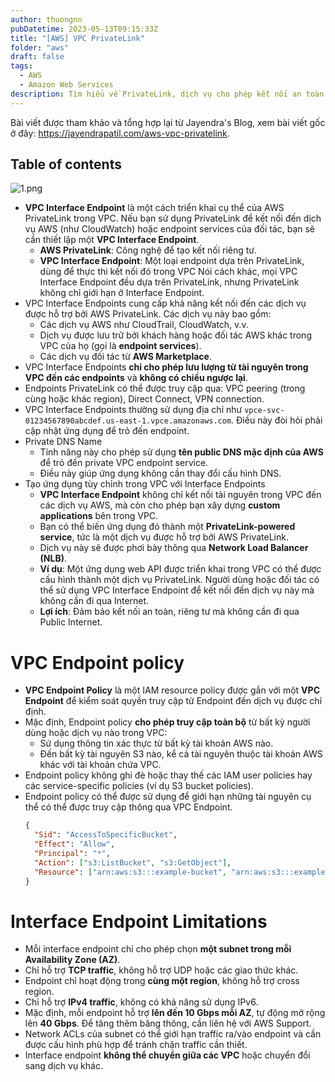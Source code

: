 ```yaml
---
author: thuongnn
pubDatetime: 2023-05-13T09:15:33Z
title: "[AWS] VPC PrivateLink"
folder: "aws"
draft: false
tags:
  - AWS
  - Amazon Web Services
description: Tìm hiểu về PrivateLink, dịch vụ cho phép kết nối an toàn giữa VPC và các dịch vụ AWS.
---
```


Bài viết được tham khảo và tổng hợp lại từ Jayendra's Blog, xem bài viết gốc ở đây: https://jayendrapatil.com/aws-vpc-privatelink.

## Table of contents

![1.png](@/assets/images/aws/networking/vpc-privatelink/1.png)

- **VPC Interface Endpoint** là một cách triển khai cụ thể của AWS PrivateLink trong VPC. Nếu bạn sử dụng PrivateLink để kết nối đến dịch vụ AWS (như CloudWatch) hoặc endpoint services của đối tác, bạn sẽ cần thiết lập một **VPC Interface Endpoint**.
  - **AWS PrivateLink**: Công nghệ để tạo kết nối riêng tư.
  - **VPC Interface Endpoint**: Một loại endpoint dựa trên PrivateLink, dùng để thực thi kết nối đó trong VPC
    Nói cách khác, mọi VPC Interface Endpoint đều dựa trên PrivateLink, nhưng PrivateLink không chỉ giới hạn ở Interface Endpoint.
- VPC Interface Endpoints cung cấp khả năng kết nối đến các dịch vụ được hỗ trợ bởi AWS PrivateLink. Các dịch vụ này bao gồm:
  - Các dịch vụ AWS như CloudTrail, CloudWatch, v.v.
  - Dịch vụ được lưu trữ bởi khách hàng hoặc đối tác AWS khác trong VPC của họ (gọi là **endpoint services**).
  - Các dịch vụ đối tác từ **AWS Marketplace**.
- VPC Interface Endpoints **chỉ cho phép lưu lượng từ tài nguyên trong VPC đến các endpoints** và **không có chiều ngược lại**.
- Endpoints PrivateLink có thể được truy cập qua: VPC peering (trong cùng hoặc khác region), Direct Connect, VPN connection.
- VPC Interface Endpoints thường sử dụng địa chỉ như `vpce-svc-01234567890abcdef.us-east-1.vpce.amazonaws.com`. Điều này đòi hỏi phải cập nhật ứng dụng để trỏ đến endpoint.
- Private DNS Name
  - Tính năng này cho phép sử dụng **tên public DNS mặc định của AWS** để trỏ đến private VPC endpoint service.
  - Điều này giúp ứng dụng không cần thay đổi cấu hình DNS.
- Tạo ứng dụng tùy chỉnh trong VPC với Interface Endpoints
  - **VPC Interface Endpoint** không chỉ kết nối tài nguyên trong VPC đến các dịch vụ AWS, mà còn cho phép bạn xây dựng **custom applications** bên trong VPC.
  - Bạn có thể biến ứng dụng đó thành một **PrivateLink-powered service**, tức là một dịch vụ được hỗ trợ bởi AWS PrivateLink.
  - Dịch vụ này sẽ được phơi bày thông qua **Network Load Balancer (NLB)**.
  - **Ví dụ**: Một ứng dụng web API được triển khai trong VPC có thể được cấu hình thành một dịch vụ PrivateLink. Người dùng hoặc đối tác có thể sử dụng VPC Interface Endpoint để kết nối đến dịch vụ này mà không cần đi qua Internet.
  - **Lợi ích**: Đảm bảo kết nối an toàn, riêng tư mà không cần đi qua Public Internet.

# VPC Endpoint policy

- **VPC Endpoint Policy** là một IAM resource policy được gắn với một **VPC Endpoint** để kiểm soát quyền truy cập từ Endpoint đến dịch vụ được chỉ định.
- Mặc định, Endpoint policy **cho phép truy cập toàn bộ** từ bất kỳ người dùng hoặc dịch vụ nào trong VPC:
  - Sử dụng thông tin xác thực từ bất kỳ tài khoản AWS nào.
  - Đến bất kỳ tài nguyên S3 nào, kể cả tài nguyên thuộc tài khoản AWS khác với tài khoản chứa VPC.
- Endpoint policy không ghi đè hoặc thay thế các IAM user policies hay các service-specific policies (ví dụ S3 bucket policies).
- Endpoint policy có thể được sử dụng để giới hạn những tài nguyên cụ thể có thể được truy cập thông qua VPC Endpoint.
  ```json
  {
    "Sid": "AccessToSpecificBucket",
    "Effect": "Allow",
    "Principal": "*",
    "Action": ["s3:ListBucket", "s3:GetObject"],
    "Resource": ["arn:aws:s3:::example-bucket", "arn:aws:s3:::example-bucket/*"]
  }
  ```

# Interface Endpoint Limitations

- Mỗi interface endpoint chỉ cho phép chọn **một subnet trong mỗi Availability Zone (AZ)**.
- Chỉ hỗ trợ **TCP traffic**, không hỗ trợ UDP hoặc các giao thức khác.
- Endpoint chỉ hoạt động trong **cùng một region**, không hỗ trợ cross region.
- Chỉ hỗ trợ **IPv4 traffic**, không có khả năng sử dụng IPv6.
- Mặc định, mỗi endpoint hỗ trợ **lên đến 10 Gbps mỗi AZ**, tự động mở rộng lên **40 Gbps**. Để tăng thêm băng thông, cần liên hệ với AWS Support.
- Network ACLs của subnet có thể giới hạn traffic ra/vào endpoint và cần được cấu hình phù hợp để tránh chặn traffic cần thiết.
- Interface endpoint **không thể chuyển giữa các VPC** hoặc chuyển đổi sang dịch vụ khác.

